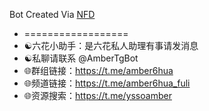 Bot Created Via [NFD](https://github.com/amber6hua/nfd)

- ==================
- ☯️六花小助手：是六花私人助理有事请发消息 
- ☯️私聊请联系 @AmberTgBot
- 🌐群组链接：https://t.me/amber6hua
- 🌐频道链接：https://t.me/amber6hua_fuli
- 🌐资源搜索：https://t.me/yssoamber
